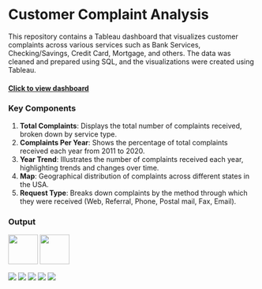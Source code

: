 
# Customer Complaint Analysis


This repository contains a Tableau dashboard that visualizes customer complaints across various services such as Bank Services, Checking/Savings, Credit Card, Mortgage, and others. The data was cleaned and prepared using SQL, and the visualizations were created using Tableau. 
#### [Click to view dashboard](https://public.tableau.com/views/CustomerComplaintDashboard_17215174031380/CustomerComplaintDashboard?:language=en-US&:sid=&:redirect=auth&:display_count=n&:origin=viz_share_link)

### Key Components

1. **Total Complaints**: Displays the total number of complaints received, broken down by service type.
2. **Complaints Per Year**: Shows the percentage of total complaints received each year from 2011 to 2020.
3. **Year Trend**: Illustrates the number of complaints received each year, highlighting trends and changes over time.
4. **Map**: Geographical distribution of complaints across different states in the USA.
5. **Request Type**: Breaks down complaints by the method through which they were received (Web, Referral, Phone, Postal mail, Fax, Email).

### Output
<img src="https://github.com/pprachi15/introduction/assets/116032314/62f457ca-c230-4507-b841-057a6d65099c" width="60" height="60" />     <!-- Tableau  -->
<img src="https://github.com/pprachi15/introduction/assets/116032314/0c174aef-f793-4a52-8b80-ceb431cf0cfa" width="60" height="60" />      <!-- SQL -->

<img src="https://github.com/user-attachments/assets/7ebb5bf4-dc86-4a83-8120-a852068ee824" />      <!-- Bank Services -->
<img src="https://github.com/user-attachments/assets/a18ac887-1462-4f5e-95fc-dda4d2e71c99" />      <!-- Checking/Savings -->
<img src="https://github.com/user-attachments/assets/a4f83ada-af24-4464-8982-6e86d6b16ab4" />      <!-- Credit Card -->
<img src="https://github.com/user-attachments/assets/f93f33bc-bb06-4ace-a3d6-33013c0004ad" />      <!-- Mortgage -->
<img src="https://github.com/user-attachments/assets/997df19a-3670-4e48-a19b-58b50e2cc7b6" />      <!-- Others -->




